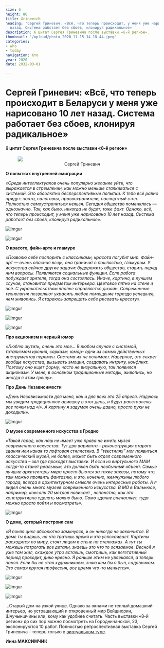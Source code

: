 ```yaml
---
size: 6
height: 80
title: Grinevich
heading: 'Сергей Гриневич: «Всё, что теперь происходит, у меня уже нарисовано 10 лет
  назад. Система работает без сбоев, клонируя радикальное» '
description: 6 цитат Сергея Гриневича после выставки «8-й регион».
thumbnail: "/upload/photo_2020-11-15-14-18-44.jpeg"
categories:
- who
- today
navigation: Кто
year: 2020
date: 2032-03-01

---
```

# Сергей Гриневич: «Всё, что теперь происходит в Беларуси у меня уже нарисовано 10 лет назад. Система работает без сбоев, клонируя радикальное»

#### 6 цитат Сергея Гриневича после выставки «8-й регион»

<figure>
  <!-- ссылку на картинку (Direct Link) вставить в src="" --> 
  <img src="https://i.imgur.com/BSGPKe3.jpg">
  <figcaption style="text-align: center;">Сергей Гриневич</figcaption>
</figure>

**О попытках внутренней эмиграции**

_«Среди интеллектуалов очень популярно желание уйти, что выражается в стремлении, как можно меньше сталкиваться с системой. Это абсолютно бесперспективные попытки. К тебе всё равно придут: почта, налоговая, правоохранители, паспортный стол. Полностью самоустраниться нельзя. Сегодня общество поменялось — однозначно. Так, как было, никогда не будет, тоже факт. Однако, всё, что теперь происходит, у меня уже нарисовано 10 лет назад. Система работает без сбоев, клонируя радикальное»._ 

![Imgur](https://i.imgur.com/VpFLoEo.jpg)

![Imgur](https://i.imgur.com/J8S8xh4.jpg)

**О красоте, файн-арте и гламуре**

_«Позволю себе поспорить с классиками, красота погубит мир. Файн-арт — очень опасная вещь, она граничит с пошлостью, гламуром.  У искусства сейчас другие задачи: будоражить общество, ставить перед ним вопросы. Появляются социальные функции. Если работа побуждает зрителя, тогда она состоялась. Иначе, картина, в лучшем случае, становится предметом интерьера. Цветовое пятно на стене и всё. С украшательством вполне справляется дизайн. Современные технологии позволяют украсить любое помещение гораздо успешнее, чем живопись. Я стараюсь запрещать себе рисовать красоту»._

![Imgur](https://i.imgur.com/n3WtOkH.jpg)

![Imgur](https://i.imgur.com/6vagtlT.jpg)

![Imgur](https://i.imgur.com/GsWqYKY.jpg)

**Про акционизм и черный юмор**

_«Люблю шутить, очень это мое… В любом случае с системой,  тотализмом ирония, сарказм, юмор-  одни из самых действенных инструментов перемен. Система их не понимает. Наверное, это секрет вообще искусства, вызывать эмоции, создавать интригу, конфликт. Поэтому оно ищет форму, часто не визуальную, так появился акционизм. У меня, в основном традиционные методы, живопись, но иногда я этим грешу»._ 

**Про День Независимости**

_«День Независимости для меня, как и для всех это 25 апреля. Надеюсь мы увидим традиционное авиашоу в этот день, и будут расставлены все точки над «i». А картину я задумал очень давно, просто руки не доходили»._

![Imgur](https://i.imgur.com/ilgWUP7.jpg)

**О музее современного искусства в Гродно**

_«Такой город, как наш не имеет уже права не иметь музея современного искусства. Тут два варианта – реконструкция старого здания или какая то лофтовая стилистика. В “текстилях” мог появиться  классический музей, не более, может быть отдел современного искусства – зал где проходят выставки. И если из виртульного МАМ когда-то станет реальным, это должен быть  необычный объект. Самые лучшие архитекторы мира просто бьются за такие заказы, потому что, там можно проявить фантазию,  и это, конечно, жемчужины любого города, всегда в архитектурном смысле очень интересные работы. А я видел очень много музеев современного искусства. В МО в Вильнюсе, например, консоль 20 метров нависает , непонятно, как это конструктивно сделать можно было. Само здание впечатляет, туда можно просто пойти и посмотреть»._

![Imgur](https://i.imgur.com/ST4Dg6x.jpg)

**О доме, который построил сам**

_«Я понял цикл абсолютно замкнулся, и он никогда не закончится. В доме ты видишь, на что тратишь время и это успокаивает. Картины расходятся по миру, стоят лицом к стене на стеллажах. А тут ты можешь потрогать все детали, знаешь это что то осязаемое. Весной я уже там жил, скаждое утро встаешь, смотришь, как вегетативный период проходит, дико нресно. Я раньше этим не увлекался, а теперь понял. Если бы не стал художниковм, знаю кем бы я был, садовником. Это самая крутая профессия, все время что-то меняется»._

![Imgur](https://i.imgur.com/oshxglj.jpg)

![Imgur](https://i.imgur.com/iKfAJqO.jpg)

![Imgur](https://i.imgur.com/wZ9wROB.jpg)

…Старый дом на узкой улице. Однако за окнами не теплый домашний интерьер, но устрашающий и откровенный мир Вейшнории, Шчучыншчины или, кому как удобнее считать. 
Часть выставки «8-й регион» до сих пор можно посмотреть на Городничанской, 23, экспонируются 10 работ. Полностью ретроспективная выставка Сергей Гриневича - теперь только в [виртуальном туре](https://mamgrodno.netlify.app/panorama/pano2.html).

**Инна МАКСИМЧИК**